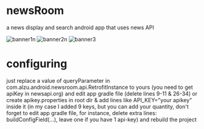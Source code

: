# newsRoom
a news display and search android app that uses news API

![banner1n](https://user-images.githubusercontent.com/66402794/160296647-1746aae7-f028-4bc6-8dad-ff7c9d1a4bfa.png)
![banner2n](https://user-images.githubusercontent.com/66402794/160296674-05a4ffd6-1874-459e-96cf-1fdcbdccf69c.png)
![banner3](https://user-images.githubusercontent.com/66402794/160296700-89a362b9-a222-4bdd-b3b5-6781fc3199d8.png)

# configuring
just replace a value of queryParameter in com.alzu.android.newsroom.api.RetrofitInstance to yours (you need to get apiKey in newsapi.org)
and edit app gradle file (delete lines 9-11 & 26-34) or create apikey.properties in root dir & add lines like API_KEY="your apikey" inside it
(in my case I added 9 keys, but you can add your quantity, don't forget to edit app gradle file, for instance, delete extra lines: buildConfigField(...),
leave one if you have 1 api-key) and rebuild the project
